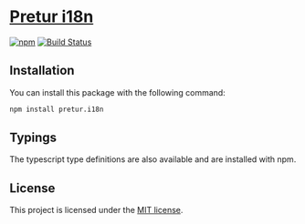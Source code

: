 # [Pretur i18n](https://github.com/pretur/pretur/tree/master/packages/pretur.i18n)
[![npm](https://badge.fury.io/js/pretur.i18n.svg)](https://badge.fury.io/js/pretur.i18n)
[![Build Status](https://travis-ci.org/pretur/pretur.svg?branch=master)](https://travis-ci.org/pretur/pretur)

## Installation

You can install this package with the following command:

```sh
npm install pretur.i18n
```

## Typings

The typescript type definitions are also available and are installed with npm.

## License
This project is licensed under the [MIT license](https://github.com/pretur/pretur/blob/master/LICENSE).
